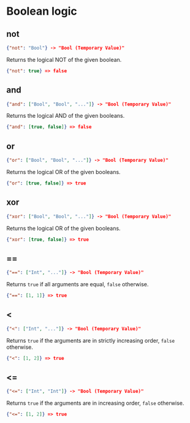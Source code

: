 # Boolean logic

## not

```json
{"not": "Bool"} -> "Bool (Temporary Value)"
```

Returns the logical NOT of the given boolean.

```json
{"not": true} => false
```

## and

```json
{"and": ["Bool", "Bool", "..."]} -> "Bool (Temporary Value)"
```

Returns the logical AND of the given booleans.

```json
{"and": [true, false]} => false
```

## or

```json
{"or": ["Bool", "Bool", "..."]} -> "Bool (Temporary Value)"
```

Returns the logical OR of the given booleans.

```json
{"or": [true, false]} => true
```

## xor

```json
{"xor": ["Bool", "Bool", "..."]} -> "Bool (Temporary Value)"
```

Returns the logical OR of the given booleans.

```json
{"xor": [true, false]} => true
```

## ==

```json
{"==": ["Int", "..."]} -> "Bool (Temporary Value)"
```

Returns `true` if all arguments are equal, `false` otherwise.

```json
{"==": [1, 1]} => true
```

## <

```json
{"<": ["Int", "..."]} -> "Bool (Temporary Value)"
```

Returns `true` if the arguments are in strictly increasing order, `false` otherwise.

```json
{"<": [1, 2]} => true
```

## <=

```json
{"<=": ["Int", "Int"]} -> "Bool (Temporary Value)"
```

Returns `true` if the arguments are in increasing order, `false` otherwise.

```json
{"<=": [1, 2]} => true
```
